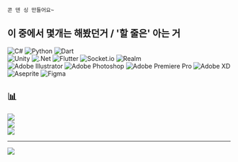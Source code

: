 ```
콘 덴 싱 만들어요~
```

## 이 중에서 몇개는 해봤던거 / '할 줄은' 아는 거
![C#](https://img.shields.io/badge/c%23-%23239120.svg?style=for-the-badge&logo=c-sharp&logoColor=white) ![Python](https://img.shields.io/badge/python-3670A0?style=for-the-badge&logo=python&logoColor=ffdd54) ![Dart](https://img.shields.io/badge/dart-%230175C2.svg?style=for-the-badge&logo=dart&logoColor=white) <br> <img alt="Unity" src ="https://img.shields.io/badge/Unity-FAFAFA.svg?&style=for-the-badge&logo=Unity&logoColor=black"/> ![.Net](https://img.shields.io/badge/.NET-5C2D91?style=for-the-badge&logo=.net&logoColor=white) ![Flutter](https://img.shields.io/badge/Flutter-%2302569B.svg?style=for-the-badge&logo=Flutter&logoColor=white) ![Socket.io](https://img.shields.io/badge/Socket.io-black?style=for-the-badge&logo=socket.io&badgeColor=010101) ![Realm](https://img.shields.io/badge/Realm-39477F?style=for-the-badge&logo=realm&logoColor=white) <br> ![Adobe Illustrator](https://img.shields.io/badge/adobeillustrator-%23FF9A00.svg?style=for-the-badge&logo=adobeillustrator&logoColor=white) ![Adobe Photoshop](https://img.shields.io/badge/adobephotoshop-%2331A8FF.svg?style=for-the-badge&logo=adobephotoshop&logoColor=white) ![Adobe Premiere Pro](https://img.shields.io/badge/Adobe%20Premiere%20Pro-9999FF.svg?style=for-the-badge&logo=Adobe%20Premiere%20Pro&logoColor=white) ![Adobe XD](https://img.shields.io/badge/Adobe%20XD-470137?style=for-the-badge&logo=Adobe%20XD&logoColor=#FF61F6) ![Aseprite](https://img.shields.io/badge/Aseprite-FFFFFF?style=for-the-badge&logo=Aseprite&logoColor=#7D929E) 	![Figma](https://img.shields.io/badge/figma-%23F24E1E.svg?style=for-the-badge&logo=figma&logoColor=white)

## 📊
![](https://github-readme-stats.vercel.app/api?username=ppaka&theme=dark&hide_border=false&include_all_commits=true&count_private=true)<br/>
![](https://github-readme-streak-stats.herokuapp.com/?user=ppaka&theme=dark&hide_border=false)<br/>
![](https://github-readme-stats.vercel.app/api/top-langs/?username=ppaka&theme=dark&hide_border=false&include_all_commits=true&count_private=true&layout=compact)

---
[![](https://visitcount.itsvg.in/api?id=ppaka&icon=5&color=1)](https://visitcount.itsvg.in)

<!-- Proudly created with GPRM ( https://gprm.itsvg.in ) -->
